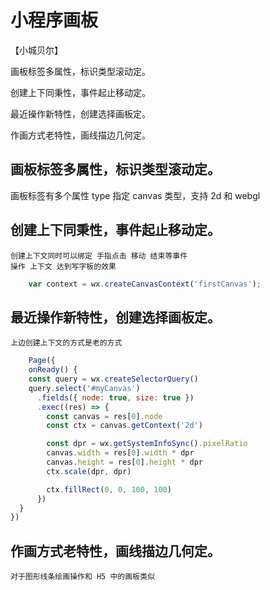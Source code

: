 # 小程序画板

【小城贝尔】

画板标签多属性，标识类型滚动定。

创建上下同秉性，事件起止移动定。

最近操作新特性，创建选择画板定。

作画方式老特性，画线描边几何定。

## 画板标签多属性，标识类型滚动定。
   画板标签有多个属性 
   type	指定 canvas 类型，支持 2d  和 webgl 
## 创建上下同秉性，事件起止移动定。
    创建上下文同时可以绑定 手指点击 移动 结束等事件
    操作 上下文 达到写字板的效果
```js
    var context = wx.createCanvasContext('firstCanvas');
```
## 最近操作新特性，创建选择画板定。
    上边创建上下文的方式是老的方式
```js  新的画板操作方式
    Page({
    onReady() {
    const query = wx.createSelectorQuery()
    query.select('#myCanvas')
      .fields({ node: true, size: true })
      .exec((res) => {
        const canvas = res[0].node
        const ctx = canvas.getContext('2d')

        const dpr = wx.getSystemInfoSync().pixelRatio
        canvas.width = res[0].width * dpr
        canvas.height = res[0].height * dpr
        ctx.scale(dpr, dpr)

        ctx.fillRect(0, 0, 100, 100)
      })
  }
})
```
## 作画方式老特性，画线描边几何定。
    对于图形线条绘画操作和 H5 中的画板类似